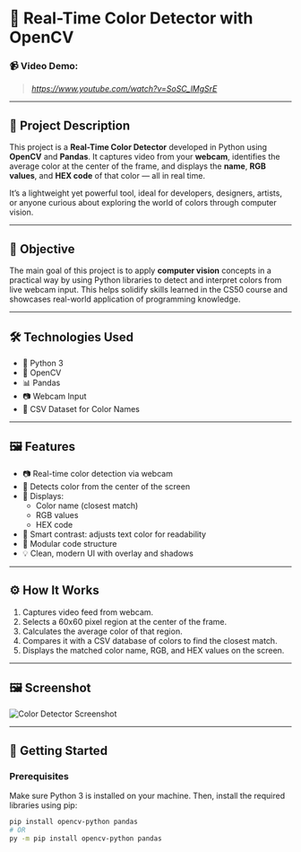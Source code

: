 # 🎨 Real-Time Color Detector with OpenCV

### 📹 Video Demo:
> *https://www.youtube.com/watch?v=SoSC_lMgSrE*

---

## 📖 Project Description

This project is a **Real-Time Color Detector** developed in Python using **OpenCV** and **Pandas**. It captures video from your **webcam**, identifies the average color at the center of the frame, and displays the **name**, **RGB values**, and **HEX code** of that color — all in real time.

It’s a lightweight yet powerful tool, ideal for developers, designers, artists, or anyone curious about exploring the world of colors through computer vision.

---

## 🎯 Objective

The main goal of this project is to apply **computer vision** concepts in a practical way by using Python libraries to detect and interpret colors from live webcam input. This helps solidify skills learned in the CS50 course and showcases real-world application of programming knowledge.

---

## 🛠️ Technologies Used

- 🐍 Python 3  
- 🧠 OpenCV  
- 📊 Pandas  
- 📷 Webcam Input  
- 📁 CSV Dataset for Color Names

---

## 🖼️ Features

- 📷 Real-time color detection via webcam  
- 🎯 Detects color from the center of the screen  
- 🌈 Displays:
  - Color name (closest match)
  - RGB values
  - HEX code  
- 🧠 Smart contrast: adjusts text color for readability  
- 🧩 Modular code structure  
- 💡 Clean, modern UI with overlay and shadows

---

## ⚙️ How It Works

1. Captures video feed from webcam.
2. Selects a 60x60 pixel region at the center of the frame.
3. Calculates the average color of that region.
4. Compares it with a CSV database of colors to find the closest match.
5. Displays the matched color name, RGB, and HEX values on the screen.

---

## 🖼️ Screenshot

![Color Detector Screenshot](https://i.ibb.co/BHBM7MD/Final-Project-Havard.png)


---

## 🚀 Getting Started

### Prerequisites

Make sure Python 3 is installed on your machine. Then, install the required libraries using pip:

```bash
pip install opencv-python pandas
# OR
py -m pip install opencv-python pandas
